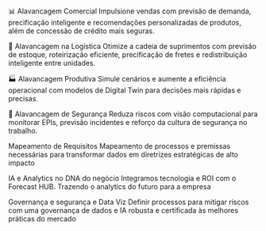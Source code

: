📊 Alavancagem Comercial
Impulsione vendas com previsão de demanda, precificação inteligente e recomendações personalizadas de produtos, além de concessão de crédito mais seguras.

🚚 Alavancagem na Logística
Otimize a cadeia de suprimentos com previsão de estoque, roteirização eficiente, precificação de fretes e redistribuição inteligente entre unidades.

🏭 Alavancagem Produtiva
Simule cenários e aumente a eficiência operacional com modelos de Digital Twin para decisões mais rápidas e precisas.

🦺 Alavancagem de Segurança
Reduza riscos com visão computacional para monitorar EPIs, previsão incidentes e reforço da cultura de segurança no trabalho.

Mapeamento
de Requisitos
Mapeamento de processos e
premissas necessárias para
transformar dados em diretrizes
estratégicas de alto impacto


IA e Analytics no
DNA do negócio
Integramos tecnologia e ROI com
o Forecast HUB. Trazendo o
analytics do futuro para a empresa


Governança e
segurança e Data Viz
Definir processos para mitigar riscos
com uma governança de dados e IA
robusta e certificada às melhores
práticas do mercado